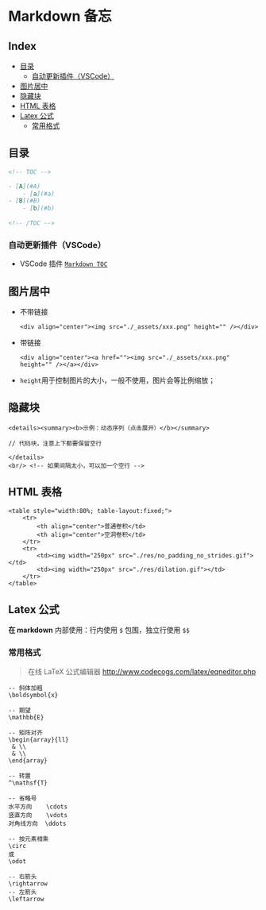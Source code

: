 Markdown 备忘
===

Index
---
<!-- TOC -->

- [目录](#目录)
    - [自动更新插件（VSCode）](#自动更新插件vscode)
- [图片居中](#图片居中)
- [隐藏块](#隐藏块)
- [HTML 表格](#html-表格)
- [Latex 公式](#latex-公式)
    - [常用格式](#常用格式)

<!-- /TOC -->

## 目录
```markdown
<!-- TOC -->

- [A](#A)
    - [a](#a)
- [B](#B)
    - [b](#b)
    
<!-- /TOC -->
```

### 自动更新插件（VSCode）
- VSCode 插件 [`Markdown TOC`](https://marketplace.visualstudio.com/items?itemName=AlanWalk.markdown-toc)

## 图片居中
- 不带链接
    ```
    <div align="center"><img src="./_assets/xxx.png" height="" /></div>
    ```
- 带链接
    ```
    <div align="center"><a href=""><img src="./_assets/xxx.png" height="" /></a></div>
    ```
- `height`用于控制图片的大小，一般不使用，图片会等比例缩放；

## 隐藏块
```
<details><summary><b>示例：动态序列（点击展开）</b></summary> 

// 代码块，注意上下都要保留空行

</details>
<br/> <!-- 如果间隔太小，可以加一个空行 -->
```

## HTML 表格
```
<table style="width:80%; table-layout:fixed;">
    <tr>
        <th align="center">普通卷积</td>
        <th align="center">空洞卷积</td>
    </tr>
    <tr>
        <td><img width="250px" src="./res/no_padding_no_strides.gif"></td>
        <td><img width="250px" src="./res/dilation.gif"></td>
    </tr>
</table>
```

## Latex 公式

**在 markdown** 内部使用：行内使用 `$` 包围，独立行使用 `$$`

### 常用格式
> 在线 LaTeX 公式编辑器 http://www.codecogs.com/latex/eqneditor.php
```
-- 斜体加粗
\boldsymbol{x}

-- 期望
\mathbb{E}

-- 矩阵对齐
\begin{array}{ll}
 & \\
 & \\
\end{array}

-- 转置
^\mathsf{T}

-- 省略号
水平方向    \cdots   
竖直方向    \vdots   
对角线方向  \ddots

-- 按元素相乘
\circ
或
\odot

-- 右箭头
\rightarrow 
-- 左箭头
\leftarrow 

```